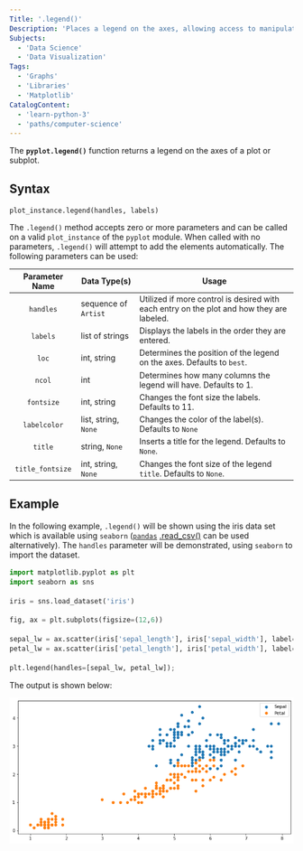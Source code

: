 ```yaml
---
Title: '.legend()'
Description: 'Places a legend on the axes, allowing access to manipulate parameters of the legend.'
Subjects:
  - 'Data Science'
  - 'Data Visualization'
Tags:
  - 'Graphs'
  - 'Libraries'
  - 'Matplotlib'
CatalogContent:
  - 'learn-python-3'
  - 'paths/computer-science'
---
```


The **`pyplot.legend()`** function returns a legend on the axes of a plot or subplot.

## Syntax

```pseudo
plot_instance.legend(handles, labels)
```

The `.legend()` method accepts zero or more parameters and can be called on a valid `plot_instance` of the `pyplot` module. When called with no parameters, `.legend()` will attempt to add the elements automatically. The following parameters can be used:

|  Parameter Name  | Data Type(s)         | Usage                                                                                     |
| :--------------: | -------------------- | ----------------------------------------------------------------------------------------- |
|    `handles`     | sequence of `Artist` | Utilized if more control is desired with each entry on the plot and how they are labeled. |
|     `labels`     | list of strings      | Displays the labels in the order they are entered.                                        |
|      `loc`       | int, string          | Determines the position of the legend on the axes. Defaults to `best`.                    |
|      `ncol`      | int                  | Determines how many columns the legend will have. Defaults to 1.                          |
|    `fontsize`    | int, string          | Changes the font size the labels. Defaults to 11.                                         |
|   `labelcolor`   | list, string, `None` | Changes the color of the label(s). Defaults to `None`                                     |
|     `title`      | string, `None`       | Inserts a title for the legend. Defaults to `None`.                                       |
| `title_fontsize` | int, string, `None`  | Changes the font size of the legend `title`. Defaults to `None`.                          |

## Example

In the following example, `.legend()` will be shown using the iris data set which is available using `seaborn` ([`pandas`](https://www.codecademy.com/resources/docs/pandas) [.read_csv()](https://www.codecademy.com/resources/docs/pandas/built-in-functions/read-csv) can be used alternatively). The `handles` parameter will be demonstrated, using `seaborn` to import the dataset.

```py
import matplotlib.pyplot as plt
import seaborn as sns

iris = sns.load_dataset('iris')

fig, ax = plt.subplots(figsize=(12,6))

sepal_lw = ax.scatter(iris['sepal_length'], iris['sepal_width'], label='Sepal')
petal_lw = ax.scatter(iris['petal_length'], iris['petal_width'], label='Petal')

plt.legend(handles=[sepal_lw, petal_lw]);
```

The output is shown below:

![Output of matplotlib.pyplot.legend() function from seaborn example](/media/matplotlib-legend-1.png)
